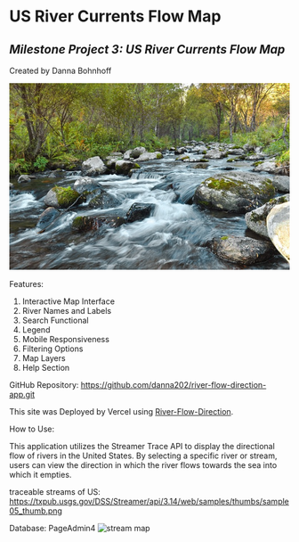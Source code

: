  # **US River Currents Flow Map** #

## _Milestone Project 3:  US River Currents Flow Map_ ##

Created by Danna Bohnhoff


![river flowing over rocks](image.png)

Features:
1. Interactive Map Interface
2. River Names and Labels
3. Search Functional
4. Legend
5. Mobile Responsiveness
6. Filtering Options
7. Map Layers
8. Help Section


GitHub Repository:  https://github.com/danna202/river-flow-direction-app.git

This site was Deployed by Vercel using [River-Flow-Direction](https://river-flow-direction-app.vercel.app/).


How to Use:

This application utilizes the Streamer Trace API to display the directional flow of rivers in the United States. By selecting a specific river or stream, users can view the direction in which the river flows towards the sea into which it empties.

traceable streams of US:
https://txpub.usgs.gov/DSS/Streamer/api/3.14/web/samples/thumbs/sample05_thumb.png

Database:  PageAdmin4
![stream map](https://txpub.usgs.gov/DSS/Streamer/api/3.14/web/samples/thumbs/sample05_thumb.png)

